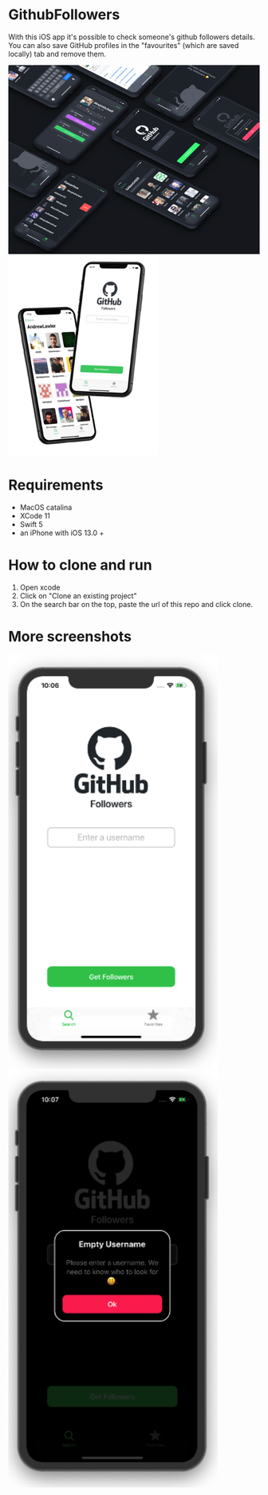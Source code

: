 # GithubFollowers
With this iOS app it's possible to check someone's github followers details. You can also save GitHub profiles in the "favourites" (which are saved locally) tab and remove them.

<img src="Screenshots/githubFollowers.png" width=570> <img src="Screenshots/GHF.jpg" height=400> 

# Requirements
 - MacOS catalina
 - XCode 11
 - Swift 5
 - an iPhone with iOS 13.0 +
 
# How to clone and run 
1) Open xcode
2) Click on "Clone an existing project"
3) On the search bar on the top, paste the url of this repo and click clone.

# More screenshots
<img src="Screenshots/githubFollowersHomeScreen.png" width=420> <img src="Screenshots/githubFollowersCustomPopUp.png" width=420>

